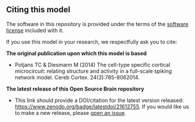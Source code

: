 ## Citing this model

The software in this repository is provided under the terms of the [software license](LICENSE) included with it. 

If you use this model in your research, we respectfully ask you to cite:

**The original publication upon which this model is based**

   - Potjans TC & Diesmann M (2014) The cell-type specific cortical microcircuit: relating structure and activity in a full-scale spiking network model. Cereb Cortex. 24(3):785-8062014.

**The latest release of this Open Source Brain repository**

   - This link should provide a DOI/citation for the latest version released: https://www.zenodo.org/badge/latestdoi/21612755. If you would like us to make a new release, please [open an issue](../../issues). 

